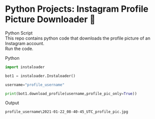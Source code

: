 # Python Projects: Instagram Profile Picture Downloader 🐍
Python Script <br>
This repo contains python code that downloads the profile picture of an Instagram account. <br>
Run the code.

Python
```python
import instaloader

bot1 = instaloader.Instaloader()

username="profile_username"

print(bot1.download_profile(username,profile_pic_only=True))
```

Output
```
profile_username\2021-01-22_08-40-45_UTC_profile_pic.jpg
```
